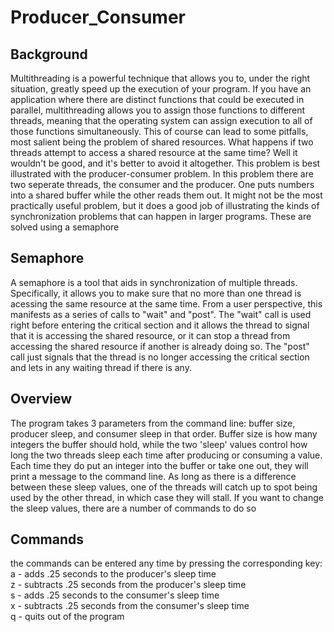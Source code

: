 # Producer_Consumer

## Background
Multithreading is a powerful technique that allows you to, under the right situation, greatly speed up the execution of your program. If you have an application where there are distinct functions that could be executed in parallel, multithreading allows you to assign those functions to different threads, meaning that the operating system can assign execution to all of those functions simultaneously. This of course can lead to some pitfalls, most salient being the problem of shared resources. What happens if two threads attempt to access a shared resource at the same time? Well it wouldn't be good, and it's better to avoid it altogether. This problem is best illustrated with the producer-consumer problem. In this problem there are two seperate threads, the consumer and the producer. One puts numbers into a shared buffer while the other reads them out. It might not be the most practically useful problem, but it does a good job of illustrating the kinds of synchronization problems that can happen in larger programs. These are solved using a semaphore

## Semaphore
A semaphore is a tool that aids in synchronization of multiple threads. Specifically, it allows you to make sure that no more than one thread is acessing the same resource at the same time. From a user perspective, this manifests as a series of calls to "wait" and "post". The "wait" call is used right before entering the critical section and it allows the thread to signal that it is accessing the shared resource, or it can stop a thread from accessing the shared resource if another is already doing so. The "post" call just signals that the thread is no longer accessing the critical section and lets in any waiting thread if there is any. 

## Overview
The program takes 3 parameters from the command line: buffer size, producer sleep, and consumer sleep in that order. Buffer size is how many integers the buffer should hold, while the two 'sleep' values control how long the two threads sleep each time after producing or consuming a value. Each time they do put an integer into the buffer or take one out, they will print a message to the command line. As long as there is a difference between these sleep values, one of the threads will catch up to spot being used by the other thread, in which case they will stall. If you want to change the sleep values, there are a number of commands to do so

## Commands
the commands can be entered any time by pressing the corresponding key: 
a - adds .25 seconds to the producer's sleep time  
z - subtracts .25 seconds from the producer's sleep time  
s - adds .25 seconds to the consumer's sleep time  
x - subtracts .25 seconds from the consumer's sleep time  
q - quits out of the program
